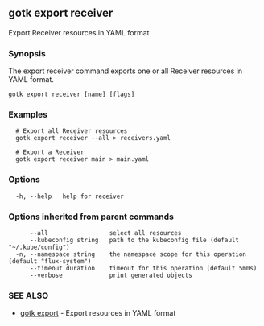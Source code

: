 ## gotk export receiver

Export Receiver resources in YAML format

### Synopsis

The export receiver command exports one or all Receiver resources in YAML format.

```
gotk export receiver [name] [flags]
```

### Examples

```
  # Export all Receiver resources
  gotk export receiver --all > receivers.yaml

  # Export a Receiver
  gotk export receiver main > main.yaml

```

### Options

```
  -h, --help   help for receiver
```

### Options inherited from parent commands

```
      --all                 select all resources
      --kubeconfig string   path to the kubeconfig file (default "~/.kube/config")
  -n, --namespace string    the namespace scope for this operation (default "flux-system")
      --timeout duration    timeout for this operation (default 5m0s)
      --verbose             print generated objects
```

### SEE ALSO

* [gotk export](gotk_export.md)	 - Export resources in YAML format

